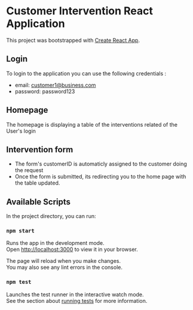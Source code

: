 # Customer Intervention React Application

This project was bootstrapped with [Create React App](https://github.com/facebook/create-react-app).

## Login

To login to the application you can use the following credentials :

- email: customer1@business.com
- password: password123

## Homepage

The homepage is displaying a table of the interventions related of the User's login

## Intervention form

- The form's customerID is automaticly assigned to the customer doing the request 
- Once the form is submitted, its redirecting you to the home page with the table updated.

## Available Scripts

In the project directory, you can run:

### `npm start`

Runs the app in the development mode.\
Open [http://localhost:3000](http://localhost:3000) to view it in your browser.

The page will reload when you make changes.\
You may also see any lint errors in the console.

### `npm test`

Launches the test runner in the interactive watch mode.\
See the section about [running tests](https://facebook.github.io/create-react-app/docs/running-tests) for more information.


